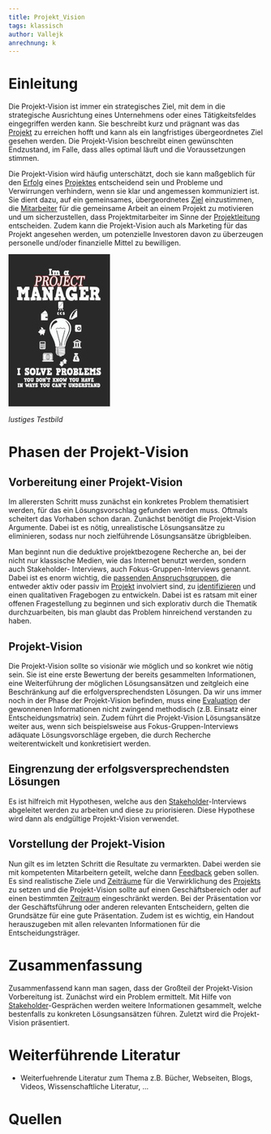 ```yaml
---
title: Projekt_Vision
tags: klassisch
author: Vallejk
anrechnung: k
---
```


# Einleitung

Die Projekt-Vision ist immer ein strategisches Ziel, mit dem in die strategische Ausrichtung eines Unternehmens oder eines Tätigkeitsfeldes eingegriffen werden 
kann. Sie beschreibt kurz und prägnant was das [Projekt](Projekt.md) zu erreichen hofft und kann als ein langfristiges übergeordnetes Ziel gesehen werden. Die 
Projekt-Vision beschreibt einen gewünschten Endzustand, im Falle, dass alles optimal läuft und die Voraussetzungen stimmen.

Die Projekt-Vision wird häufig unterschätzt, doch sie kann maßgeblich für den [Erfolg](Erfolgsmessung.md) eines [Projektes](Projekt.md) entscheidend sein und 
Probleme und Verwirrungen verhindern, wenn sie klar und angemessen kommuniziert ist. 
Sie dient dazu, auf ein gemeinsames, übergeordnetes [Ziel](Zielbeziehungen.md) einzustimmen, die [Mitarbeiter](Projektmitarbeiter.md) für die gemeinsame Arbeit an 
einem Projekt zu motivieren und um sicherzustellen, dass Projektmitarbeiter im Sinne der [Projektleitung](Projektleiter.md) entscheiden.
Zudem kann die Projekt-Vision auch als Marketing für das Projekt angesehen werden, um potenzielle Investoren davon zu überzeugen personelle und/oder finanzielle 
Mittel zu bewilligen. 

![Beispielabbildung](Projekt_Vision/test-file.jpg)

*lustiges Testbild*

# Phasen der Projekt-Vision

## Vorbereitung einer Projekt-Vision

Im allerersten Schritt muss zunächst ein konkretes Problem thematisiert werden, für das ein Lösungsvorschlag gefunden werden muss. Oftmals scheitert das Vorhaben 
schon daran. Zunächst benötigt die Projekt-Vision Argumente. Dabei ist es nötig, unrealistische Lösungsansätze zu eliminieren, sodass nur noch zielführende 
Lösungsansätze übrigbleiben. 

Man beginnt nun die deduktive projektbezogene Recherche an, bei der nicht nur klassische Medien, wie das Internet benutzt werden, sondern auch Stakeholder-
Interviews, auch Fokus-Gruppen-Interviews genannt.
Dabei ist es enorm wichtig, die [passenden Anspruchsgruppen](Stakeholder_Register.md), die entweder aktiv oder passiv im [Projekt](Projekt.md) involviert sind, zu 
[identifizieren](Stakeholderanalyse.md) und einen qualitativen Fragebogen zu entwickeln.
Dabei ist es ratsam mit einer offenen Fragestellung zu beginnen und sich explorativ durch die Thematik durchzuarbeiten, bis man glaubt das Problem hinreichend 
verstanden zu haben.

## Projekt-Vision

Die Projekt-Vision sollte so visionär wie möglich und so konkret wie nötig sein. Sie ist eine erste Bewertung der bereits gesammelten Informationen, eine 
Weiterführung der möglichen Lösungsansätzen und zeitgleich eine Beschränkung auf die erfolgversprechendsten Lösungen. 
Da wir uns immer noch in der Phase der Projekt-Vision befinden, muss eine [Evaluation](Evaluation.md) der gewonnenen Informationen nicht zwingend methodisch (z.B. 
Einsatz einer Entscheidungsmatrix) sein. Zudem führt die Projekt-Vision Lösungsansätze weiter aus, wenn sich beispielsweise aus Fokus-Gruppen-Interviews adäquate 
Lösungsvorschläge ergeben, die durch Recherche weiterentwickelt und konkretisiert werden. 

## Eingrenzung der erfolgsversprechendsten Lösungen

Es ist hilfreich mit Hypothesen, welche aus den [Stakeholder](Stakeholder_Register.md)-Interviews abgeleitet werden zu arbeiten und diese zu priorisieren. 
Diese Hypothese wird dann als endgültige Projekt-Vision verwendet.

## Vorstellung der Projekt-Vision

Nun gilt es im letzten Schritt die Resultate zu vermarkten. Dabei werden sie mit kompetenten Mitarbeitern geteilt, welche dann [Feedback](Feedback_Methoden.md) 
geben sollen. Es sind realistische Ziele und [Zeiträume](Zeitplanung.md) für die Verwirklichung des [Projekts](Projekt.md) zu setzen und die Projekt-Vision sollte 
auf einen Geschäftsbereich oder auf einen bestimmten [Zeitraum](Zeitplanung.md) eingeschränkt werden.
Bei der Präsentation vor der Geschäftsführung oder anderen relevanten Entscheidern, gelten die Grundsätze für eine gute Präsentation. Zudem ist es wichtig, ein 
Handout herauszugeben mit allen relevanten Informationen für die Entscheidungsträger.

# Zusammenfassung

Zusammenfassend kann man sagen, dass der Großteil der Projekt-Vision Vorbereitung ist.
Zunächst wird ein Problem ermittelt. Mit Hilfe von [Stakeholder](Stakeholder_Register.md)-Gesprächen werden weitere Informationen gesammelt, welche bestenfalls zu 
konkreten Lösungsansätzen führen. Zuletzt wird die Projekt-Vision präsentiert.

# Weiterführende Literatur

* Weiterfuehrende Literatur zum Thema z.B. Bücher, Webseiten, Blogs, Videos, Wissenschaftliche Literatur, ...

# Quellen

[^1]: Quellen die ihr im Text verwendet habt z.B. Bücher, Webseiten, Blogs, Videos, Wissenschaftliche Literatur, ... (eine Quelle in eine Zeile, keine Zeilenumbrüche machen)
[^2]: [A Guide to the Project Management Body of Knowledge (PMBOK® Guide)](https://www.pmi.org/pmbok-guide-standards/foundational/PMBOK)
[^3]: [Basic Formatting Syntax for GitHub flavored Markdown](https://docs.github.com/en/github/writing-on-github/getting-started-with-writing-and-formatting-on-github/basic-writing-and-formatting-syntax)
[^4]: [Advanced Formatting Syntax for GitHub flavored Markdown](https://docs.github.com/en/github/writing-on-github/working-with-advanced-formatting/organizing-information-with-tables)

